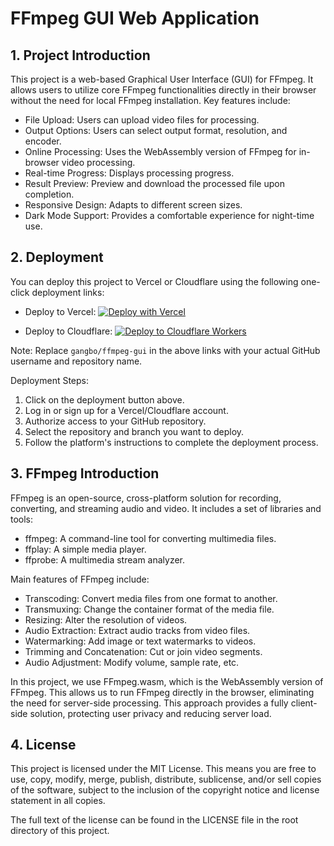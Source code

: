 # FFmpeg GUI Web Application

## 1. Project Introduction

This project is a web-based Graphical User Interface (GUI) for FFmpeg. It allows users to utilize core FFmpeg functionalities directly in their browser without the need for local FFmpeg installation. Key features include:

- File Upload: Users can upload video files for processing.
- Output Options: Users can select output format, resolution, and encoder.
- Online Processing: Uses the WebAssembly version of FFmpeg for in-browser video processing.
- Real-time Progress: Displays processing progress.
- Result Preview: Preview and download the processed file upon completion.
- Responsive Design: Adapts to different screen sizes.
- Dark Mode Support: Provides a comfortable experience for night-time use.

## 2. Deployment

You can deploy this project to Vercel or Cloudflare using the following one-click deployment links:

- Deploy to Vercel:
  [![Deploy with Vercel](https://vercel.com/button)](https://vercel.com/new/clone?repository-url=https://github.com/gangbo/ffmpeg-gui)

- Deploy to Cloudflare:
  [![Deploy to Cloudflare Workers](https://deploy.workers.cloudflare.com/button)](https://deploy.workers.cloudflare.com/?url=https://github.com/gangbo/ffmpeg-gui)

Note: Replace `gangbo/ffmpeg-gui` in the above links with your actual GitHub username and repository name.

Deployment Steps:
1. Click on the deployment button above.
2. Log in or sign up for a Vercel/Cloudflare account.
3. Authorize access to your GitHub repository.
4. Select the repository and branch you want to deploy.
5. Follow the platform's instructions to complete the deployment process.

## 3. FFmpeg Introduction

FFmpeg is an open-source, cross-platform solution for recording, converting, and streaming audio and video. It includes a set of libraries and tools:

- ffmpeg: A command-line tool for converting multimedia files.
- ffplay: A simple media player.
- ffprobe: A multimedia stream analyzer.

Main features of FFmpeg include:

- Transcoding: Convert media files from one format to another.
- Transmuxing: Change the container format of the media file.
- Resizing: Alter the resolution of videos.
- Audio Extraction: Extract audio tracks from video files.
- Watermarking: Add image or text watermarks to videos.
- Trimming and Concatenation: Cut or join video segments.
- Audio Adjustment: Modify volume, sample rate, etc.

In this project, we use FFmpeg.wasm, which is the WebAssembly version of FFmpeg. This allows us to run FFmpeg directly in the browser, eliminating the need for server-side processing. This approach provides a fully client-side solution, protecting user privacy and reducing server load.

## 4. License

This project is licensed under the MIT License. This means you are free to use, copy, modify, merge, publish, distribute, sublicense, and/or sell copies of the software, subject to the inclusion of the copyright notice and license statement in all copies.

The full text of the license can be found in the LICENSE file in the root directory of this project.
